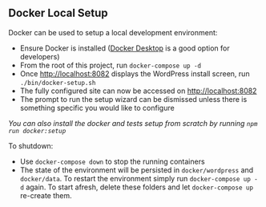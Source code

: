 ## Docker Local Setup

Docker can be used to setup a local development environment:

- Ensure Docker is installed ([Docker Desktop](https://www.docker.com/products/docker-desktop) is a good option for developers)
- From the root of this project, run `docker-compose up -d`
- Once <http://localhost:8082> displays the WordPress install screen, run `./bin/docker-setup.sh`
- The fully configured site can now be accessed on <http://localhost:8082>
- The prompt to run the setup wizard can be dismissed unless there is something specific you would like to configure

*You can also install the docker and tests setup from scratch by running `npm run docker:setup`*

To shutdown:

- Use `docker-compose down` to stop the running containers
- The state of the environment will be persisted in `docker/wordpress` and `docker/data`. To restart the environment simply run `docker-compose up -d` again. To start afresh, delete these folders and let `docker-compose up` re-create them.
